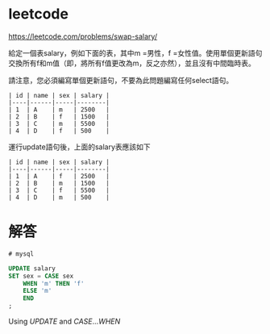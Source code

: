 
# leetcode
https://leetcode.com/problems/swap-salary/

給定一個表salary，例如下面的表，其中m =男性，f =女性值。使用單個更新語句交換所有f和m值（即，將所有f值更改為m，反之亦然），並且沒有中間臨時表。

請注意，您必須編寫單個更新語句，不要為此問題編寫任何select語句。

    | id | name | sex | salary |
    |----|------|-----|--------|
    | 1  | A    | m   | 2500   |
    | 2  | B    | f   | 1500   |
    | 3  | C    | m   | 5500   |
    | 4  | D    | f   | 500    |

運行update語句後，上面的salary表應該如下

    | id | name | sex | salary |
    |----|------|-----|--------|
    | 1  | A    | f   | 2500   |
    | 2  | B    | m   | 1500   |
    | 3  | C    | f   | 5500   |
    | 4  | D    | m   | 500    |

# 解答

```sql
# mysql

UPDATE salary
SET sex = CASE sex
    WHEN 'm' THEN 'f'
    ELSE 'm'
    END
;
```
Using *UPDATE* and *CASE*...*WHEN*
